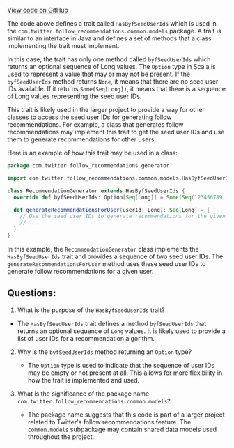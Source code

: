[View code on GitHub](https://github.com/misbahsy/the-algorithm/follow-recommendations-service/common/src/main/scala/com/twitter/follow_recommendations/common/models/HasByfSeedUserIds.scala)

The code above defines a trait called `HasByfSeedUserIds` which is used in the `com.twitter.follow_recommendations.common.models` package. A trait is similar to an interface in Java and defines a set of methods that a class implementing the trait must implement. 

In this case, the trait has only one method called `byfSeedUserIds` which returns an optional sequence of Long values. The `Option` type in Scala is used to represent a value that may or may not be present. If the `byfSeedUserIds` method returns `None`, it means that there are no seed user IDs available. If it returns `Some(Seq[Long])`, it means that there is a sequence of Long values representing the seed user IDs.

This trait is likely used in the larger project to provide a way for other classes to access the seed user IDs for generating follow recommendations. For example, a class that generates follow recommendations may implement this trait to get the seed user IDs and use them to generate recommendations for other users.

Here is an example of how this trait may be used in a class:

```scala
package com.twitter.follow_recommendations.generator

import com.twitter.follow_recommendations.common.models.HasByfSeedUserIds

class RecommendationGenerator extends HasByfSeedUserIds {
  override def byfSeedUserIds: Option[Seq[Long]] = Some(Seq(123456789, 987654321))

  def generateRecommendationsForUser(userId: Long): Seq[Long] = {
    // Use the seed user IDs to generate recommendations for the given user
    // ...
  }
}
```

In this example, the `RecommendationGenerator` class implements the `HasByfSeedUserIds` trait and provides a sequence of two seed user IDs. The `generateRecommendationsForUser` method uses these seed user IDs to generate follow recommendations for a given user.
## Questions: 
 1. What is the purpose of the `HasByfSeedUserIds` trait?
   - The `HasByfSeedUserIds` trait defines a method `byfSeedUserIds` that returns an optional sequence of `Long` values. It is likely used to provide a list of user IDs for a recommendation algorithm.

2. Why is the `byfSeedUserIds` method returning an `Option` type?
   - The `Option` type is used to indicate that the sequence of user IDs may be empty or not present at all. This allows for more flexibility in how the trait is implemented and used.

3. What is the significance of the package name `com.twitter.follow_recommendations.common.models`?
   - The package name suggests that this code is part of a larger project related to Twitter's follow recommendations feature. The `common.models` subpackage may contain shared data models used throughout the project.
